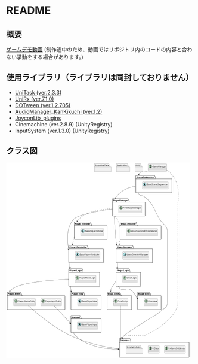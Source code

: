 # README

## 概要
[ゲームデモ動画](https://drive.google.com/file/d/1BUUsG9WJ-KwrxOUsV7dV4FUNgMCwDDQC/view?usp=share_link) (制作途中のため、動画ではリポジトリ内のコードの内容と合わない挙動をする場合があります。)


## 使用ライブラリ（ライブラリは同封しておりません）
* [UniTask (ver.2.3.3)](https://github.com/Cysharp/UniTask)
* [UniRx (ver.7.1.0)](https://assetstore.unity.com/packages/tools/integration/unirx-reactive-extensions-for-unity-17276?locale=ja-JP)
* [DOTween (ver.1.2.705)](https://assetstore.unity.com/packages/tools/animation/dotween-hotween-v2-27676?locale=ja-JP)
* [AudioManager_KanKikuchi (ver.1.2)](https://github.com/kankikuchi/AudioManager)
* [JoyconLib_plugins](https://github.com/Looking-Glass/JoyconLib)
* Cinemachine (ver.2.8.9) (UnityRegistry)
* InputSystem (ver.1.3.0) (UnityRegistry)


## クラス図

![クラス図](Scripts/ClassDiagram/InGame_2023_02_07_06_39.png "InGame_2023_02_07_06_39")
